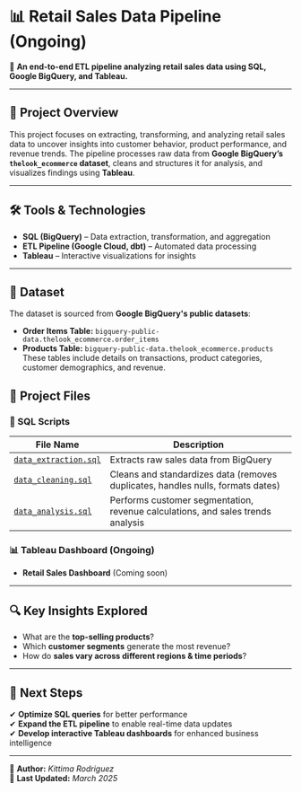 # 📊 Retail Sales Data Pipeline (Ongoing)

🚀 **An end-to-end ETL pipeline analyzing retail sales data using SQL, Google BigQuery, and Tableau.**

---

## 📌 Project Overview
This project focuses on extracting, transforming, and analyzing retail sales data to uncover insights into customer behavior, product performance, and revenue trends. The pipeline processes raw data from **Google BigQuery’s `thelook_ecommerce` dataset**, cleans and structures it for analysis, and visualizes findings using **Tableau**.

---

## 🛠️ Tools & Technologies
- **SQL (BigQuery)** – Data extraction, transformation, and aggregation
- **ETL Pipeline (Google Cloud, dbt)** – Automated data processing
- **Tableau** – Interactive visualizations for insights

---

## 📂 Dataset
The dataset is sourced from **Google BigQuery's public datasets**:
- **Order Items Table:** `bigquery-public-data.thelook_ecommerce.order_items`
- **Products Table:** `bigquery-public-data.thelook_ecommerce.products`
These tables include details on transactions, product categories, customer demographics, and revenue. 

## 📂 Project Files
### **🔹 SQL Scripts**
| File Name | Description |
|-----------|-------------|
| [`data_extraction.sql`](https://github.com/KittimaRodriguez/CaseStudy/blob/main/retail-sales-pipeline/%20sql_queries/data_extraction.sql)| Extracts raw sales data from BigQuery |
| [`data_cleaning.sql`](https://github.com/KittimaRodriguez/CaseStudy/blob/main/retail-sales-pipeline/%20sql_queries/data_cleaning.sql) | Cleans and standardizes data (removes duplicates, handles nulls, formats dates) |
|[`data_analysis.sql`](https://github.com/KittimaRodriguez/CaseStudy/blob/main/retail-sales-pipeline/%20sql_queries/data_analysis.sql)  | Performs customer segmentation, revenue calculations, and sales trends analysis |

### **📊 Tableau Dashboard (Ongoing)**
- **Retail Sales Dashboard** (Coming soon)

---

## 🔍 Key Insights Explored  
- What are the **top-selling products**?
- Which **customer segments** generate the most revenue?  
- How do **sales vary across different regions & time periods**?  
---

## 🚀 Next Steps
✔ **Optimize SQL queries** for better performance  
✔ **Expand the ETL pipeline** to enable real-time data updates  
✔ **Develop interactive Tableau dashboards** for enhanced business intelligence

---

📌 **Author:** *Kittima Rodriguez*  
📅 **Last Updated:** *March 2025*



